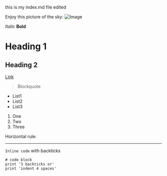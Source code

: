 this is my index.md file edited

Enjoy this picture of the sky:
![Image](https://i.natgeofe.com/n/d01e30a9-0e4d-4fe7-ae8a-5dca3aa6e8c2/72840.jpg?w=636&h=479)

*Italic*
**Bold**
# Heading 1
## Heading 2
[Link](http://google.com)
> Blockquote

* List1
* List2
* List3

1. One
2. Two
3. Three

Horizontal rule:

---

`Inline code` with backticks

```
# code block
print '3 backticks or'
print 'indent 4 spaces'
```
